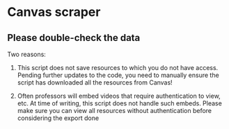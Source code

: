 # Canvas scraper

## Please double-check the data

Two reasons:

1. This script does not save resources to which you do not have access.
Pending further updates to the code, you need to manually ensure the script
has downloaded all the resources from Canvas!

2. Often professors will embed videos that require authentication to view, etc.
At time of writing, this script does not handle such embeds.
Please make sure you can view all resources without authentication before
considering the export done
